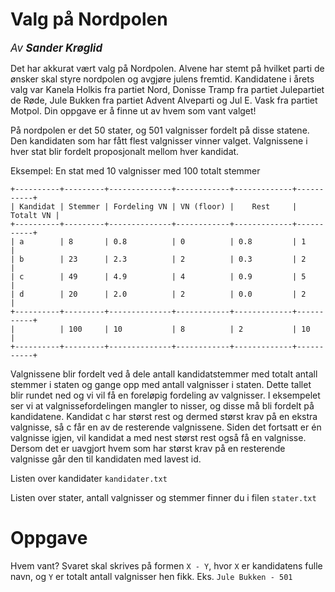 # Valg på Nordpolen
<big>*Av* ***Sander Krøglid***</big>

Det har akkurat vært valg på Nordpolen. Alvene har stemt på hvilket parti de ønsker skal styre nordpolen og avgjøre julens fremtid. Kandidatene i årets valg var Kanela Holkis fra partiet Nord, Donisse Tramp fra partiet Julepartiet de Røde, Jule Bukken fra partiet Advent Alveparti og Jul E. Vask fra partiet Motpol. Din oppgave er å finne ut av hvem som vant valget!

På nordpolen er det 50 stater, og 501 valgnisser fordelt på disse statene. Den kandidaten som har fått flest valgnisser vinner valget. Valgnissene i hver stat blir fordelt proposjonalt mellom hver kandidat.

Eksempel: En stat med 10 valgnisser med 100 totalt stemmer

```
+----------+---------+--------------+------------+-------------+-----------+
| Kandidat | Stemmer | Fordeling VN | VN (floor) |    Rest     | Totalt VN |
+----------+---------+--------------+------------+-------------+-----------+
| a        | 8       | 0.8          | 0          | 0.8         | 1         |
| b        | 23      | 2.3          | 2          | 0.3         | 2         |
| c        | 49      | 4.9          | 4          | 0.9         | 5         |
| d        | 20      | 2.0          | 2          | 0.0         | 2         |
+----------+---------+--------------+------------+-------------+-----------+
|          | 100     | 10           | 8          | 2           | 10        |
+----------+---------+--------------+------------+-------------+-----------+
```

Valgnissene blir fordelt ved å dele antall kandidatstemmer med totalt antall stemmer i staten og gange opp med antall valgnisser i staten. Dette tallet blir rundet ned og vi vil få en foreløpig fordeling av valgnisser. I eksempelet ser vi at valgnissefordelingen mangler to nisser, og disse må bli fordelt på kandidatene. Kandidat c har størst rest og dermed størst krav på en ekstra valgnisse, så c får en av de resterende valgnissene. Siden det fortsatt er én valgnisse igjen, vil kandidat a med nest størst rest også få en valgnisse. Dersom det er uavgjort hvem som har størst krav på en resterende valgnisse går den til kandidaten med lavest id.

Listen over kandidater `kandidater.txt`

Listen over stater, antall valgnisser og stemmer finner du i filen `stater.txt`

# Oppgave
Hvem vant? Svaret skal skrives på formen `X - Y`, hvor `X` er kandidatens fulle navn, og `Y` er totalt antall valgnisser hen fikk. Eks. `Jule Bukken - 501`